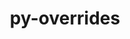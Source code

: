 ---
title: "py-overrides"
layout: cache
categories: [package, develop]
meta: {"compilers": ["gcc@=11.1.0", "gcc@=11.4.0", "gcc@=9.4.0", "oneapi@=2024.2.1"], "num_specs": 32, "num_specs_by_stack": {"data-vis-sdk": 5, "e4s": 7, "e4s-neoverse-v2": 6, "e4s-neoverse_v1": 2, "e4s-oneapi": 11, "e4s-power": 1, "root": 32}, "oss": ["ubuntu20.04", "ubuntu22.04"], "platforms": ["linux"], "stacks": ["data-vis-sdk", "e4s", "e4s-neoverse-v2", "e4s-neoverse_v1", "e4s-oneapi", "e4s-power", "root"], "targets": ["neoverse_v1", "neoverse_v2", "ppc64le", "x86_64_v3"], "versions": ["7.3.1"]}
spec_details: [{"compiler": "gcc@=11.4.0", "hash": "2aiq6bvheugpn7jbj2gdpllojkjieiyj", "os": "ubuntu22.04", "platform": "linux", "size": "-", "stacks": ["e4s", "root"], "target": "x86_64_v3", "variants": ["build_system=python_pip"], "versions": ["7.3.1"]}, {"compiler": "oneapi@=2024.2.1", "hash": "6gkhucf7gehy2f6xa46i5dmlkbjugj7r", "os": "ubuntu22.04", "platform": "linux", "size": "-", "stacks": ["e4s-oneapi", "root"], "target": "x86_64_v3", "variants": ["build_system=python_pip"], "versions": ["7.3.1"]}, {"compiler": "gcc@=11.4.0", "hash": "6miml63waw3u2vlvqffnopf3ixpllpli", "os": "ubuntu22.04", "platform": "linux", "size": "-", "stacks": ["e4s-neoverse-v2", "root"], "target": "neoverse_v2", "variants": ["build_system=python_pip"], "versions": ["7.3.1"]}, {"compiler": "gcc@=11.4.0", "hash": "6qjuhdy4kuleuytilenuzh5334ahzy2v", "os": "ubuntu22.04", "platform": "linux", "size": "-", "stacks": ["e4s", "root"], "target": "x86_64_v3", "variants": ["build_system=python_pip"], "versions": ["7.3.1"]}, {"compiler": "gcc@=11.1.0", "hash": "7xuk3jm7jiebdsadqudd2rtg2d5fpyfg", "os": "ubuntu20.04", "platform": "linux", "size": "-", "stacks": ["data-vis-sdk", "root"], "target": "x86_64_v3", "variants": ["build_system=python_pip"], "versions": ["7.3.1"]}, {"compiler": "gcc@=11.4.0", "hash": "7yce3j2kxpqbyyiz3622tyvmc55gpd2y", "os": "ubuntu22.04", "platform": "linux", "size": "-", "stacks": ["e4s-neoverse-v2", "root"], "target": "neoverse_v2", "variants": ["build_system=python_pip"], "versions": ["7.3.1"]}, {"compiler": "gcc@=11.4.0", "hash": "atqzrn74bqfweoq2cyxfey3ejzfdqaxd", "os": "ubuntu22.04", "platform": "linux", "size": "-", "stacks": ["e4s", "root"], "target": "x86_64_v3", "variants": ["build_system=python_pip"], "versions": ["7.3.1"]}, {"compiler": "oneapi@=2024.2.1", "hash": "blpbmbgxaonezhlhfywoeztoag432q7r", "os": "ubuntu22.04", "platform": "linux", "size": "-", "stacks": ["e4s-oneapi", "root"], "target": "x86_64_v3", "variants": ["build_system=python_pip"], "versions": ["7.3.1"]}, {"compiler": "oneapi@=2024.2.1", "hash": "c57quufu55gf5cwvgxwqmasnaujukfqx", "os": "ubuntu22.04", "platform": "linux", "size": "-", "stacks": ["e4s-oneapi", "root"], "target": "x86_64_v3", "variants": ["build_system=python_pip"], "versions": ["7.3.1"]}, {"compiler": "gcc@=11.1.0", "hash": "cdoamrvp7xcbmgoxtktt4fljawl5bzew", "os": "ubuntu20.04", "platform": "linux", "size": "-", "stacks": ["data-vis-sdk", "root"], "target": "x86_64_v3", "variants": ["build_system=python_pip"], "versions": ["7.3.1"]}, {"compiler": "oneapi@=2024.2.1", "hash": "clr63ajn4gjph5f7efhrjfhgstqpw33n", "os": "ubuntu22.04", "platform": "linux", "size": "-", "stacks": ["e4s-oneapi", "root"], "target": "x86_64_v3", "variants": ["build_system=python_pip"], "versions": ["7.3.1"]}, {"compiler": "gcc@=11.4.0", "hash": "dojxvlv7lkzlfbtwgdrhl5dhrpz6cqzd", "os": "ubuntu22.04", "platform": "linux", "size": "-", "stacks": ["e4s", "root"], "target": "x86_64_v3", "variants": ["build_system=python_pip"], "versions": ["7.3.1"]}, {"compiler": "oneapi@=2024.2.1", "hash": "emtntyfjyjbtlg4gr2r52hcouoadv2lu", "os": "ubuntu22.04", "platform": "linux", "size": "-", "stacks": ["e4s-oneapi", "root"], "target": "x86_64_v3", "variants": ["build_system=python_pip"], "versions": ["7.3.1"]}, {"compiler": "oneapi@=2024.2.1", "hash": "eq35onb7rrypji2uzjnmkpkvdma6fmco", "os": "ubuntu22.04", "platform": "linux", "size": "-", "stacks": ["e4s-oneapi", "root"], "target": "x86_64_v3", "variants": ["build_system=python_pip"], "versions": ["7.3.1"]}, {"compiler": "gcc@=9.4.0", "hash": "fzjre2kuymsoywxdvxapkxxsrolisxpd", "os": "ubuntu20.04", "platform": "linux", "size": "-", "stacks": ["e4s-power", "root"], "target": "ppc64le", "variants": ["build_system=python_pip"], "versions": ["7.3.1"]}, {"compiler": "gcc@=11.1.0", "hash": "gjdg53gcbr3s4f4jp5lt3lxf4bfck7oo", "os": "ubuntu20.04", "platform": "linux", "size": "-", "stacks": ["data-vis-sdk", "root"], "target": "x86_64_v3", "variants": ["build_system=python_pip"], "versions": ["7.3.1"]}, {"compiler": "gcc@=11.1.0", "hash": "hqm7m3v2j3szcnjg5x7kxxip73fjtcds", "os": "ubuntu20.04", "platform": "linux", "size": "-", "stacks": ["data-vis-sdk", "root"], "target": "x86_64_v3", "variants": ["build_system=python_pip"], "versions": ["7.3.1"]}, {"compiler": "gcc@=11.4.0", "hash": "ikkm5uq6253n6q3uivnffoijjgbp35hm", "os": "ubuntu22.04", "platform": "linux", "size": "-", "stacks": ["e4s", "root"], "target": "x86_64_v3", "variants": ["build_system=python_pip"], "versions": ["7.3.1"]}, {"compiler": "oneapi@=2024.2.1", "hash": "iurlntayfvrgfj4mzumbeverdvjnsdqn", "os": "ubuntu22.04", "platform": "linux", "size": "-", "stacks": ["e4s-oneapi", "root"], "target": "x86_64_v3", "variants": ["build_system=python_pip"], "versions": ["7.3.1"]}, {"compiler": "gcc@=11.4.0", "hash": "ixy7v2shsr66fspvg7fd3bhvkphyajuk", "os": "ubuntu22.04", "platform": "linux", "size": "-", "stacks": ["e4s-neoverse_v1", "root"], "target": "neoverse_v1", "variants": ["build_system=python_pip"], "versions": ["7.3.1"]}, {"compiler": "gcc@=11.4.0", "hash": "l5xgxd7oh46f5megwd2etnop757it3qh", "os": "ubuntu22.04", "platform": "linux", "size": "-", "stacks": ["e4s-neoverse-v2", "root"], "target": "neoverse_v2", "variants": ["build_system=python_pip"], "versions": ["7.3.1"]}, {"compiler": "gcc@=11.4.0", "hash": "mcyx7aeyyubu6ndeakgnvwjxjl6yr2n6", "os": "ubuntu22.04", "platform": "linux", "size": "-", "stacks": ["e4s-neoverse_v1", "root"], "target": "neoverse_v1", "variants": ["build_system=python_pip"], "versions": ["7.3.1"]}, {"compiler": "oneapi@=2024.2.1", "hash": "mwvu3o7e4liaarlv2wda3u2m5xngvks2", "os": "ubuntu22.04", "platform": "linux", "size": "-", "stacks": ["e4s-oneapi", "root"], "target": "x86_64_v3", "variants": ["build_system=python_pip"], "versions": ["7.3.1"]}, {"compiler": "gcc@=11.4.0", "hash": "mxrmj63qdubs6ktcoi6cqmux3sfjmole", "os": "ubuntu22.04", "platform": "linux", "size": "-", "stacks": ["e4s-neoverse-v2", "root"], "target": "neoverse_v2", "variants": ["build_system=python_pip"], "versions": ["7.3.1"]}, {"compiler": "gcc@=11.1.0", "hash": "o6zpwzocv6spefdgmzxvm2oe6nndvbcs", "os": "ubuntu20.04", "platform": "linux", "size": "-", "stacks": ["data-vis-sdk", "root"], "target": "x86_64_v3", "variants": ["build_system=python_pip"], "versions": ["7.3.1"]}, {"compiler": "gcc@=11.4.0", "hash": "onv7v6z2etgah37d4wcef5eoovmeyhy3", "os": "ubuntu22.04", "platform": "linux", "size": "-", "stacks": ["e4s", "root"], "target": "x86_64_v3", "variants": ["build_system=python_pip"], "versions": ["7.3.1"]}, {"compiler": "gcc@=11.4.0", "hash": "pevc2wcgt5ybalbaxnousaby2dtbwndo", "os": "ubuntu22.04", "platform": "linux", "size": "-", "stacks": ["e4s", "root"], "target": "x86_64_v3", "variants": ["build_system=python_pip"], "versions": ["7.3.1"]}, {"compiler": "gcc@=11.4.0", "hash": "rufurpglm2t5arioawxn2vx2pvblyjcv", "os": "ubuntu22.04", "platform": "linux", "size": "-", "stacks": ["e4s-neoverse-v2", "root"], "target": "neoverse_v2", "variants": ["build_system=python_pip"], "versions": ["7.3.1"]}, {"compiler": "oneapi@=2024.2.1", "hash": "talpiawbmht6j5xnprwhx3euhe7jv7zh", "os": "ubuntu22.04", "platform": "linux", "size": "-", "stacks": ["e4s-oneapi", "root"], "target": "x86_64_v3", "variants": ["build_system=python_pip"], "versions": ["7.3.1"]}, {"compiler": "oneapi@=2024.2.1", "hash": "tglwwutnoaxwsvqepyi7zopcy53x63b3", "os": "ubuntu22.04", "platform": "linux", "size": "-", "stacks": ["e4s-oneapi", "root"], "target": "x86_64_v3", "variants": ["build_system=python_pip"], "versions": ["7.3.1"]}, {"compiler": "oneapi@=2024.2.1", "hash": "w4dc3snjiskawglnnuwv5ajxuzcatujy", "os": "ubuntu22.04", "platform": "linux", "size": "-", "stacks": ["e4s-oneapi", "root"], "target": "x86_64_v3", "variants": ["build_system=python_pip"], "versions": ["7.3.1"]}, {"compiler": "gcc@=11.4.0", "hash": "zxgwuwrpe6vgyxbh237zsne2jwyxmn74", "os": "ubuntu22.04", "platform": "linux", "size": "-", "stacks": ["e4s-neoverse-v2", "root"], "target": "neoverse_v2", "variants": ["build_system=python_pip"], "versions": ["7.3.1"]}]
---
